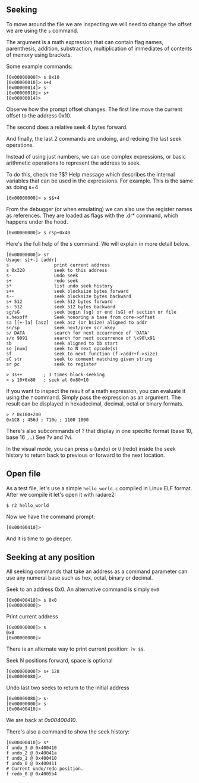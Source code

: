 ## Seeking

To move around the file we are inspecting we will need to change the offset we are using the `s` command.

The argument is a math expression that can contain flag names, parenthesis, addition, substraction, multiplication of immediates of contents of memory using brackets.

Some example commands:

```
[0x00000000]> s 0x10
[0x00000010]> s+4
[0x00000014]> s-
[0x00000010]> s+
[0x00000014]>
```

Observe how the prompt offset changes. The first line move the current offset to the address 0x10.

The second does a relative seek 4 bytes forward.

And finally, the last 2 commands are undoing, and redoing the last seek operations.

Instead of using just numbers, we can use complex expressions, or basic arithmetic operations to represent the address to seek.

To do this, check the ?$? Help message which describes the internal variables that can be used in the expressions. For example. This is the same as doing s+4

```
[0x00000000]> s $$+4
```

From the debugger (or when emulating) we can also use the register names as references. They are loaded as flags with the .dr* command, which happens under the hood.

```
[0x00000000]> s rsp+0x40
```

Here's the full help of the s command. We will explain in more detail below.

```
[0x00000000]> s?
Usage: s[+-] [addr]
s                 print current address
s 0x320           seek to this address
s-                undo seek
s+                redo seek
s*                list undo seek history
s++               seek blocksize bytes forward
s--               seek blocksize bytes backward
s+ 512            seek 512 bytes forward
s- 512            seek 512 bytes backward
sg/sG             seek begin (sg) or end (sG) of section or file
s.hexoff          Seek honoring a base from core->offset
sa [[+-]a] [asz]  seek asz (or bsize) aligned to addr
sn/sp             seek next/prev scr.nkey
s/ DATA           search for next occurrence of 'DATA'
s/x 9091          search for next occurrence of \x90\x91
sb                seek aligned to bb start
so [num]          seek to N next opcode(s)
sf                seek to next function (f->addr+f->size)
sC str            seek to comment matching given string
sr pc             seek to register

> 3s++        ; 3 times block-seeking
> s 10+0x80   ; seek at 0x80+10
```

If you want to inspect the result of a math expression, you can evaluate it using the `?` command. Simply pass the expression as an argument. The result can be displayed in hexadecimal, decimal, octal or binary formats.

```
> ? 0x100+200
0x1C8 ; 456d ; 710o ; 1100 1000
```

There's also subcommands of ? that display in one specific format (base 10, base 16 ,...) See ?v and ?vi.

In the visual mode, you can press `u` (undo) or `U` (redo) inside the seek history to return back to previous or forward to the next location.

## Open file

As a test file, let's use a simple `hello_world.c` compiled in Linux ELF format.
After we compile it let's open it with radare2:

```
$ r2 hello_world
```

Now we have the command prompt:

```
[0x00400410]>
```

And it is time to go deeper.

## Seeking at any position

All seeking commands that take an address as a command parameter can use any numeral base
such as hex, octal, binary or decimal.

Seek to an address 0x0. An alternative command is simply `0x0`

```
[0x00400410]> s 0x0
[0x00000000]>
```

Print current address
```
[0x00000000]> s
0x0
[0x00000000]>
```

There is an alternate way to print current position: `?v $$`.

Seek N positions forward, space is optional

```
[0x00000000]> s+ 128
[0x00000080]>
```

Undo last two seeks to return to the initial address

```
[0x00000080]> s-
[0x00000000]> s-
[0x00400410]>
```

We are back at _0x00400410_.

There's also a command to show the seek history:

```
[0x00400410]> s*
f undo_3 @ 0x400410
f undo_2 @ 0x40041a
f undo_1 @ 0x400410
f undo_0 @ 0x400411
# Current undo/redo position.
f redo_0 @ 0x4005b4
```


